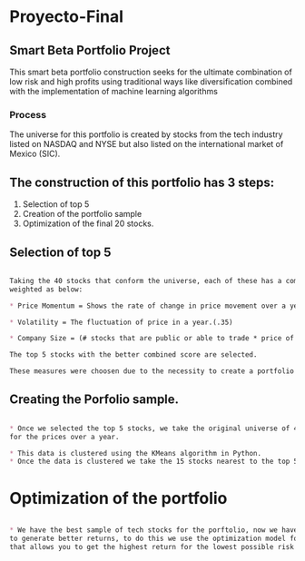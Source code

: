 # Proyecto-Final
## Smart Beta Portfolio Project

This smart beta portfolio construction seeks for the ultimate combination of low risk and high profits using traditional ways like diversification combined with the implementation of machine learning algorithms

### Process

The universe for this portfolio is created by stocks from the tech industry listed on NASDAQ and NYSE but also listed
on the international market of Mexico (SIC).
	 

## The construction of this portfolio has 3 steps:

1. Selection of top 5
2. Creation of the portfolio sample 
3. Optimization of the final 20 stocks.


## Selection of top 5

```markdown

Taking the 40 stocks that conform the universe, each of these has a combined Score of 3 metrics
weighted as below:

* Price Momentum = Shows the rate of change in price movement over a year.(.35)

* Volatility = The fluctuation of price in a year.(.35)

* Company Size = (# stocks that are public or able to trade * price of the stock)(.30)

The top 5 stocks with the better combined score are selected.

These measures were choosen due to the necessity to create a portfolio with great returns.

```

## Creating the Porfolio sample.

```markdown

* Once we selected the top 5 stocks, we take the original universe of 40 stocks, calculate a daily return 
for the prices over a year.

* This data is clustered using the KMeans algorithm in Python.
* Once the data is clustered we take the 15 stocks nearest to the top 5 in distance.

```

# Optimization of the portfolio

```markdown

* We have the best sample of tech stocks for the porftolio, now we have to select the best combination
to generate better returns, to do this we use the optimization model for portfolios called the efficient frontier 
that allows you to get the highest return for the lowest possible risk

